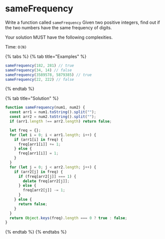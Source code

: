 # sameFrequency

Write a function called `sameFrequency` Given two positive integers, find out if the two numbers have the same frequency of digits.

Your solution MUST have the following complexities.

Time: `O(N)`

{% tabs %}
{% tab title="Examples" %}
```javascript
sameFrequency(182, 281) // true
sameFrequency(34, 14) // false
sameFrequency(3589578, 5879385) // true
sameFrequency(22, 222) // false
```
{% endtab %}

{% tab title="Solution" %}
```javascript
function sameFrequency(num1, num2) {
  const arr1 = num1.toString().split("");
  const arr2 = num2.toString().split("");
  if (arr1.length !== arr2.length) return false;

  let freq = {};
  for (let i = 0; i < arr1.length; i++) {
    if (arr1[i] in freq) {
      freq[arr1[i]] += 1;
    } else {
      freq[arr1[i]] = 1;
    }
  }
  for (let j = 0; j < arr2.length; j++) {
    if (arr2[j] in freq) {
      if (freq[arr2[j]] === 1) {
        delete freq[arr2[j]];
      } else {
        freq[arr2[j]] -= 1;
      }
    } else {
      return false;
    }
  }
  return Object.keys(freq).length === 0 ? true : false;
}
```
{% endtab %}
{% endtabs %}

